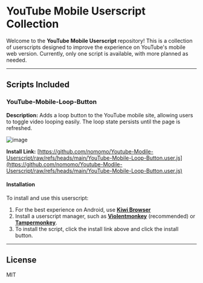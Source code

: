 # YouTube Mobile Userscript Collection

Welcome to the **YouTube Mobile Userscript** repository! This is a collection of userscripts designed to improve the experience on YouTube's mobile web version. Currently, only one script is available, with more planned as needed.

---

## Scripts Included

### YouTube-Mobile-Loop-Button
**Description:** Adds a loop button to the YouTube mobile site, allowing users to toggle video looping easily. The loop state persists until the page is refreshed.

![image](https://github.com/user-attachments/assets/4e775576-bfdc-4ba4-abf6-8d7c18ae35e2)

**Install Link:** [https://github.com/nomomo/Youtube-Modile-Userscript/raw/refs/heads/main/YouTube-Mobile-Loop-Button.user.js](https://github.com/nomomo/Youtube-Modile-Userscript/raw/refs/heads/main/YouTube-Mobile-Loop-Button.user.js)

#### Installation
To install and use this userscript:
1. For the best experience on Android, use **[Kiwi Browser](https://play.google.com/store/apps/details?id=com.kiwibrowser.browser)**
2. Install a userscript manager, such as **[Violentmonkey](https://violentmonkey.github.io/)** (recommended) or **[Tampermonkey](https://www.tampermonkey.net/)**.
3. To install the script, click the install link above and click the install button.

---

## License
MIT
